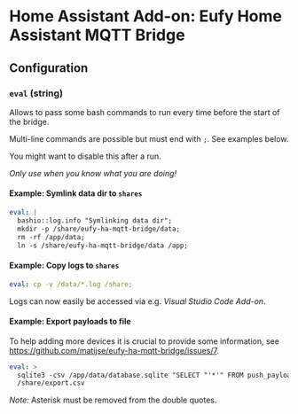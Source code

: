 # Home Assistant Add-on: Eufy Home Assistant MQTT Bridge

## Configuration
### `eval` (string)
Allows to pass some bash commands to run every time before the start of the bridge.

Multi-line commands are possible but must end with `;`. See examples below.

You might want to disable this after a run.

*Only use when you know what you are doing!*


#### Example: Symlink data dir to `shares`
```yaml
eval: |
  bashio::log.info "Symlinking data dir";
  mkdir -p /share/eufy-ha-mqtt-bridge/data;
  rm -rf /app/data;
  ln -s /share/eufy-ha-mqtt-bridge/data /app;
```

#### Example: Copy logs to `shares`
```yaml
eval: cp -v /data/*.log /share;
```

Logs can now easily be accessed via e.g. _Visual Studio Code Add-on_.

#### Example: Export payloads to file 
To help adding more devices it is crucial to provide some information, see https://github.com/matijse/eufy-ha-mqtt-bridge/issues/7.

```yaml
eval: >
  sqlite3 -csv /app/data/database.sqlite "SELECT "'*'" FROM push_payloads" >
  /share/export.csv
```

*Note:* Asterisk must be removed from the double quotes.